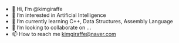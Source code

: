 - 👋 Hi, I’m @kimgiraffe
- 👀 I’m interested in Artificial Intelligence
- 🌱 I’m currently learning C++, Data Structures, Assembly Language
- 💞️ I’m looking to collaborate on ...
- 📫 How to reach me kimgiraffe@naver.com

<!---
kimgiraffe/kimgiraffe is a ✨ special ✨ repository because its `README.md` (this file) appears on your GitHub profile.
You can click the Preview link to take a look at your changes.
--->
